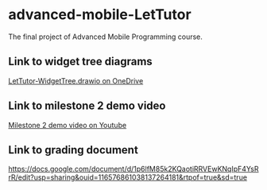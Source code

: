# advanced-mobile-LetTutor
The final project of Advanced Mobile Programming course.

## Link to widget tree diagrams
[LetTutor-WidgetTree.drawio on OneDrive](https://studenthcmusedu-my.sharepoint.com/:u:/g/personal/20120582_student_hcmus_edu_vn/EZXPr9nZCRBPgJNH1ZcmNjkBA5JRdTyxY3C7KkH5cmR0vw?e=PCdYaq)

## Link to milestone 2 demo video
[Milestone 2 demo video on Youtube](https://youtu.be/jSlUWO_9Szo)

## Link to grading document
https://docs.google.com/document/d/1p6lfM85k2KQaotiRRVEwKNqIpF4YsRrR/edit?usp=sharing&ouid=116576861038137264181&rtpof=true&sd=true
